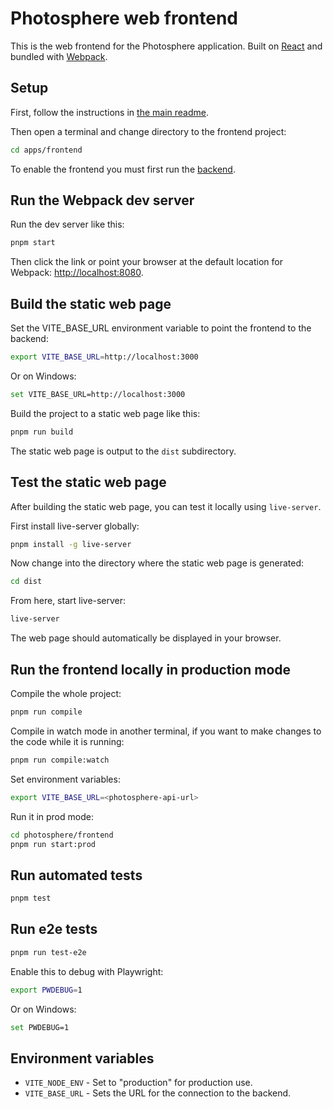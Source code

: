 # Photosphere web frontend

This is the web frontend for the Photosphere application. Built on [React](https://reactjs.org/) and bundled with [Webpack](https://webpack.js.org/).

## Setup

First, follow the instructions in [the main readme](../README.md).

Then open a terminal and change directory to the frontend project:

```bash
cd apps/frontend
```

To enable the frontend you must first run the [backend](../backend/README.md).

## Run the Webpack dev server

Run the dev server like this:

```bash
pnpm start
```

Then click the link or point your browser at the default location for Webpack: [http://localhost:8080](http://localhost:8080).

## Build the static web page

Set the VITE_BASE_URL environment variable to point the frontend to the backend:

```bash
export VITE_BASE_URL=http://localhost:3000
```

Or on Windows:

```bash
set VITE_BASE_URL=http://localhost:3000
```

Build the project to a static web page like this:

```bash
pnpm run build
```

The static web page is output to the `dist` subdirectory.

## Test the static web page

After building the static web page, you can test it locally using `live-server`.

First install live-server globally:

```bash
pnpm install -g live-server
```

Now change into the directory where the static web page is generated:

```bash
cd dist
```

From here, start live-server:

```bash
live-server
```

The web page should automatically be displayed in your browser.

## Run the frontend locally in production mode

Compile the whole project:

```bash
pnpm run compile
```

Compile in watch mode in another terminal, if you want to make changes to the code while it is running:

```bash
pnpm run compile:watch
```

Set environment variables:

```bash
export VITE_BASE_URL=<photosphere-api-url>
```

Run it in prod mode:

```bash
cd photosphere/frontend
pnpm run start:prod
```

## Run automated tests

```bash
pnpm test
```

## Run e2e tests

```bash
pnpm run test-e2e
``` 

Enable this to debug with Playwright:

```bash
export PWDEBUG=1
```

Or on Windows:

```bash
set PWDEBUG=1
```

## Environment variables

- `VITE_NODE_ENV` - Set to "production" for production use.
- `VITE_BASE_URL` - Sets the URL for the connection to the backend.

